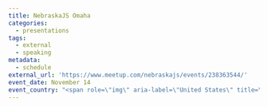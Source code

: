 ```yaml
---
title: NebraskaJS Omaha
categories:
  - presentations
tags:
  - external
  - speaking
metadata:
  - schedule
external_url: 'https://www.meetup.com/nebraskajs/events/238363544/'
event_date: November 14
event_country: "<span role=\"img\" aria-label=\"United States\" title=\"United States\">\U0001F1FA\U0001F1F8</span>"
---
```


